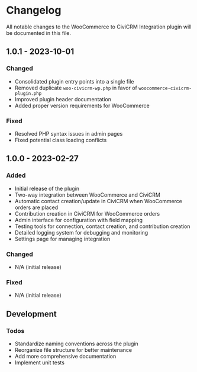 # Changelog

All notable changes to the WooCommerce to CiviCRM Integration plugin will be documented in this file.

## 1.0.1 - 2023-10-01

### Changed

- Consolidated plugin entry points into a single file
- Removed duplicate `woo-civicrm-wp.php` in favor of `woocommerce-civicrm-plugin.php`
- Improved plugin header documentation
- Added proper version requirements for WooCommerce

### Fixed

- Resolved PHP syntax issues in admin pages
- Fixed potential class loading conflicts

## 1.0.0 - 2023-02-27

### Added

- Initial release of the plugin
- Two-way integration between WooCommerce and CiviCRM
- Automatic contact creation/update in CiviCRM when WooCommerce orders are placed
- Contribution creation in CiviCRM for WooCommerce orders
- Admin interface for configuration with field mapping
- Testing tools for connection, contact creation, and contribution creation
- Detailed logging system for debugging and monitoring
- Settings page for managing integration

### Changed

- N/A (initial release)

### Fixed

- N/A (initial release)

## Development

### Todos

- Standardize naming conventions across the plugin
- Reorganize file structure for better maintenance
- Add more comprehensive documentation
- Implement unit tests
